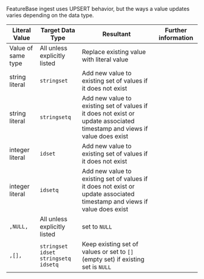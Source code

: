 FeatureBase ingest uses UPSERT behavior, but the ways a value updates varies depending on the data type.

| Literal Value | Target Data Type | Resultant | Further information |
|---|---|---|---|
| Value of same type  | All unless explicitly listed | Replace existing value with literal value | |
| string literal  | `stringset` | Add new value to existing set of values if it does not exist | |
| string literal  | `stringsetq` | Add new value to existing set of values if it does not exist or update associated timestamp and views if value does exist | |
| integer literal  | `idset` | Add new value to existing set of values if it does not exist | |
| integer literal  | `idsetq` | Add new value to existing set of values if it does not exist or update associated timestamp and views if value does exist | |
| `,NULL,` | All unless explicitly listed | set to `NULL` |  |
| `,[],` | `stringset` <br/>`idset` <br/>`stringsetq` <br/>`idsetq` |Keep existing set of values or set to `[]` (empty set) if existing set is `NULL` | |